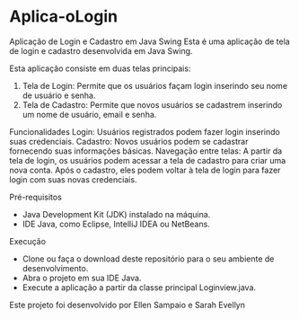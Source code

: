 # Aplica-oLogin
Aplicação de Login e Cadastro em Java Swing
Esta é uma aplicação de tela de login e cadastro desenvolvida em Java Swing.

Esta aplicação consiste em duas telas principais:

1. Tela de Login: Permite que os usuários façam login inserindo seu nome de usuário e senha.
2. Tela de Cadastro: Permite que novos usuários se cadastrem inserindo um nome de usuário, email e senha.

Funcionalidades
Login: Usuários registrados podem fazer login inserindo suas credenciais.
Cadastro: Novos usuários podem se cadastrar fornecendo suas informações básicas.
Navegação entre telas: A partir da tela de login, os usuários podem acessar a tela de cadastro para criar uma nova conta. Após o cadastro, eles podem voltar à tela de login para fazer login com suas novas credenciais.

Pré-requisitos
- Java Development Kit (JDK) instalado na máquina.
- IDE Java, como Eclipse, IntelliJ IDEA ou NetBeans.
  
Execução
- Clone ou faça o download deste repositório para o seu ambiente de desenvolvimento.
- Abra o projeto em sua IDE Java.
- Execute a aplicação a partir da classe principal Loginview.java.

Este projeto foi desenvolvido por Ellen Sampaio e Sarah Evellyn

